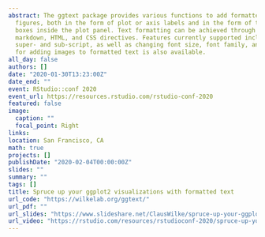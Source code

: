 ```yaml
---
abstract: The ggtext package provides various functions to add formatted text to ggplot2
  figures, both in the form of plot or axis labels and in the form of text labels or text
  boxes inside the plot panel. Text formatting can be achieved through a small subset of
  markdown, HTML, and CSS directives. Features currently supported include italics, bold,
  super- and sub-script, as well as changing font size, font family, and color. Basic support
  for adding images to formatted text is also available.
all_day: false
authors: []
date: "2020-01-30T13:23:00Z"
date_end: ""
event: RStudio::conf 2020
event_url: https://resources.rstudio.com/rstudio-conf-2020
featured: false
image:
  caption: ""
  focal_point: Right
links:
location: San Francisco, CA
math: true
projects: []
publishDate: "2020-02-04T00:00:00Z"
slides: ""
summary: ""
tags: []
title: Spruce up your ggplot2 visualizations with formatted text
url_code: "https://wilkelab.org/ggtext/"
url_pdf: ""
url_slides: "https://www.slideshare.net/ClausWilke/spruce-up-your-ggplot2-visualizations-with-formatted-text"
url_video: "https://rstudio.com/resources/rstudioconf-2020/spruce-up-your-ggplot2-visualizations-with-formatted-text/"
---
```

